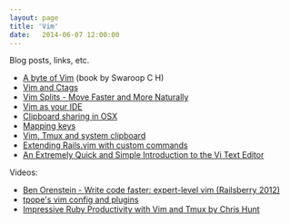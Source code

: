 ```yaml
---
layout: page
title: 'Vim'
date:   2014-06-07 12:00:00
---
```


Blog posts, links, etc.

* [A byte of Vim](http://files.swaroopch.com/vim/byte_of_vim_v051.pdf)
  (book by Swaroop C H)
* [Vim and Ctags](http://andrew.stwrt.ca/posts/vim-ctags)
* [Vim Splits - Move Faster and More Naturally](http://robots.thoughtbot.com/vim-splits-move-faster-and-more-naturally)
* [Vim as your IDE](http://haridas.in/vim-as-your-ide.html)
* [Clipboard sharing in OSX](http://vim.wikia.com/wiki/Mac_OS_X_clipboard_sharing)
* [Mapping keys](http://vim.wikia.com/wiki/Mapping_keys_in_Vim_-_Tutorial_%28Part_1%29)
* [Vim, Tmux and system clipboard](https://coderwall.com/p/j9wnfw)
* [Extending Rails.vim with custom commands](http://robots.thoughtbot.com/extending-rails-vim-with-custom-commands)
* [An Extremely Quick and Simple Introduction to the Vi Text Editor](http://heather.cs.ucdavis.edu/~matloff/UnixAndC/Editors/ViIntro.html)

Videos:

* [Ben Orenstein - Write code faster: expert-level vim (Railsberry 2012)](https://www.youtube.com/watch?v=SkdrYWhh-8s)
* [tpope's vim config and plugins](https://www.youtube.com/watch?v=MGmIJyTf8pg)
* [Impressive Ruby Productivity with Vim and Tmux by Chris Hunt](https://www.youtube.com/watch?v=gB-JSh1EVME)
